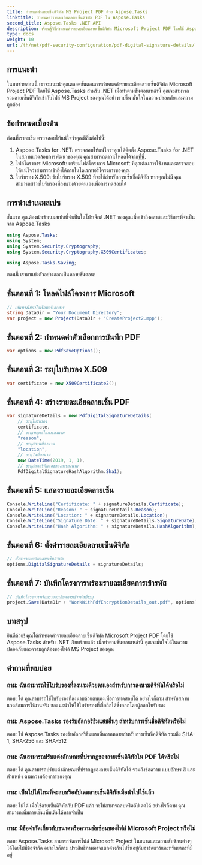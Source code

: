 ```yaml
---
title: กำหนดค่าลายเซ็นดิจิทัล MS Project PDF ด้วย Aspose.Tasks
linktitle: กำหนดค่ารายละเอียดลายเซ็นดิจิทัล PDF ใน Aspose.Tasks
second_title: Aspose.Tasks .NET API
description: เรียนรู้วิธีกำหนดค่ารายละเอียดลายเซ็นดิจิทัล Microsoft Project PDF โดยใช้ Aspose.Tasks สำหรับ .NET รับประกันความปลอดภัยและความถูกต้องของไฟล์โครงการของคุณ
type: docs
weight: 10
url: /th/net/pdf-security-configuration/pdf-digital-signature-details/
---
```

## การแนะนำ
ในบทช่วยสอนนี้ เราจะแนะนำคุณตลอดขั้นตอนการกำหนดค่ารายละเอียดลายเซ็นดิจิทัล Microsoft Project PDF โดยใช้ Aspose.Tasks สำหรับ .NET เมื่อทำตามขั้นตอนเหล่านี้ คุณจะสามารถรวมลายเซ็นดิจิทัลเข้ากับไฟล์ MS Project ของคุณได้อย่างราบรื่น มั่นใจในความปลอดภัยและความถูกต้อง
## ข้อกำหนดเบื้องต้น
ก่อนที่เราจะเริ่ม ตรวจสอบให้แน่ใจว่าคุณมีสิ่งต่อไปนี้:
1.  Aspose.Tasks for .NET: ตรวจสอบให้แน่ใจว่าคุณได้ติดตั้ง Aspose.Tasks for .NET ในสภาพแวดล้อมการพัฒนาของคุณ คุณสามารถดาวน์โหลดได้จาก[ที่นี่](https://releases.aspose.com/tasks/net/).
2. ไฟล์โครงการ Microsoft: เตรียมไฟล์โครงการ Microsoft ที่คุณต้องการใช้งานและตรวจสอบให้แน่ใจว่าสามารถเข้าถึงได้ภายในไดเรกทอรีโครงการของคุณ
3. ใบรับรอง X.509: รับใบรับรอง X.509 ที่จะใช้สำหรับการเซ็นชื่อดิจิทัล หากคุณไม่มี คุณสามารถสร้างใบรับรองที่ลงนามด้วยตนเองเพื่อการทดสอบได้
## การนำเข้าเนมสเปซ
ขั้นแรก คุณต้องนำเข้าเนมสเปซที่จำเป็นในโปรเจ็กต์ .NET ของคุณเพื่อเข้าถึงคลาสและวิธีการที่จำเป็นจาก Aspose.Tasks
```csharp
using Aspose.Tasks;
using System;
using System.Security.Cryptography;
using System.Security.Cryptography.X509Certificates;

using Aspose.Tasks.Saving;
```
ตอนนี้ เรามาแบ่งตัวอย่างออกเป็นหลายขั้นตอน:
## ขั้นตอนที่ 1: โหลดไฟล์โครงการ Microsoft
```csharp
// เส้นทางไปยังไดเร็กทอรีเอกสาร
string DataDir = "Your Document Directory";
var project = new Project(DataDir + "CreateProject2.mpp");
```
## ขั้นตอนที่ 2: กำหนดค่าตัวเลือกการบันทึก PDF
```csharp
var options = new PdfSaveOptions();
```
## ขั้นตอนที่ 3: ระบุใบรับรอง X.509
```csharp
var certificate = new X509Certificate2();
```
## ขั้นตอนที่ 4: สร้างรายละเอียดลายเซ็น PDF
```csharp
var signatureDetails = new PdfDigitalSignatureDetails(
    // ระบุใบรับรอง
    certificate,
    // ระบุเหตุผลในการลงนาม
    "reason",
    // ระบุสถานที่ลงนาม
    "location",
    // ระบุวันที่ลงนาม
    new DateTime(2019, 1, 1),
    // ระบุอัลกอริทึมแฮชของการลงนาม
    PdfDigitalSignatureHashAlgorithm.Sha1);
```
## ขั้นตอนที่ 5: แสดงรายละเอียดลายเซ็น
```csharp
Console.WriteLine("Certificate: " + signatureDetails.Certificate);
Console.WriteLine("Reason: " + signatureDetails.Reason);
Console.WriteLine("Location: " + signatureDetails.Location);
Console.WriteLine("Signature Date: " + signatureDetails.SignatureDate);
Console.WriteLine("Hash Algorithm: " + signatureDetails.HashAlgorithm);
```
## ขั้นตอนที่ 6: ตั้งค่ารายละเอียดลายเซ็นดิจิทัล
```csharp
// ตั้งค่ารายละเอียดลายเซ็นดิจิทัล
options.DigitalSignatureDetails = signatureDetails;
```
## ขั้นตอนที่ 7: บันทึกโครงการพร้อมรายละเอียดการเข้ารหัส
```csharp
// บันทึกโครงการพร้อมรายละเอียดการเข้ารหัสที่ระบุ
project.Save(DataDir + "WorkWithPdfEncryptionDetails_out.pdf", options);
```
## บทสรุป
ยินดีด้วย! คุณได้กำหนดค่ารายละเอียดลายเซ็นดิจิทัล Microsoft Project PDF โดยใช้ Aspose.Tasks สำหรับ .NET เรียบร้อยแล้ว เมื่อทำตามขั้นตอนเหล่านี้ คุณจะมั่นใจได้ในความปลอดภัยและความถูกต้องของไฟล์ MS Project ของคุณ
## คำถามที่พบบ่อย
### ถาม: ฉันสามารถใช้ใบรับรองที่ลงนามด้วยตนเองสำหรับการลงนามดิจิทัลได้หรือไม่
ตอบ: ได้ คุณสามารถใช้ใบรับรองที่ลงนามด้วยตนเองเพื่อการทดสอบได้ อย่างไรก็ตาม สำหรับสภาพแวดล้อมการใช้งานจริง ขอแนะนำให้ใช้ใบรับรองที่เชื่อถือได้ซึ่งออกโดยผู้ออกใบรับรอง
### ถาม: Aspose.Tasks รองรับอัลกอริธึมแฮชอื่นๆ สำหรับการเซ็นชื่อดิจิทัลหรือไม่
ตอบ: ใช่ Aspose.Tasks รองรับอัลกอริธึมแฮชที่หลากหลายสำหรับการเซ็นชื่อดิจิทัล รวมถึง SHA-1, SHA-256 และ SHA-512
### ถาม: ฉันสามารถปรับแต่งลักษณะที่ปรากฏของลายเซ็นดิจิทัลใน PDF ได้หรือไม่
ตอบ: ได้ คุณสามารถปรับแต่งลักษณะที่ปรากฏของลายเซ็นดิจิทัลได้ รวมถึงข้อความ แบบอักษร สี และตำแหน่ง ตามความต้องการของคุณ
### ถาม: เป็นไปได้ไหมที่จะลบหรืออัปเดตลายเซ็นดิจิทัลเมื่อนำไปใช้แล้ว
ตอบ: ไม่ได้ เมื่อใช้ลายเซ็นดิจิทัลกับ PDF แล้ว จะไม่สามารถลบหรืออัปเดตได้ อย่างไรก็ตาม คุณสามารถเพิ่มลายเซ็นเพิ่มเติมได้หากจำเป็น
### ถาม: มีข้อจำกัดเกี่ยวกับขนาดหรือความซับซ้อนของไฟล์ Microsoft Project หรือไม่
ตอบ: Aspose.Tasks สามารถจัดการไฟล์ Microsoft Project ในขนาดและความซับซ้อนต่างๆ ได้โดยไม่มีข้อจำกัด อย่างไรก็ตาม ประสิทธิภาพอาจแตกต่างกันไปขึ้นอยู่กับฮาร์ดแวร์และทรัพยากรที่มีอยู่